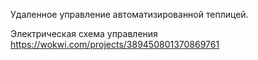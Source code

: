 Удаленное управление автоматизированной теплицей. 

Электрическая схема управления 
https://wokwi.com/projects/389450801370869761
